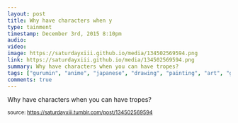 ```yaml
---
layout: post
title: Why have characters when y
type: tainment
timestamp: December 3rd, 2015 8:10pm
audio: 
video: 
image: https://saturdayxiii.github.io/media/134502569594.png
link: https://saturdayxiii.github.io/media/134502569594.png
summary: Why have characters when you can have tropes?
tags: ["gurumin", "anime", "japanese", "drawing", "painting", "art", "game"]
comments: true
---
```


Why have characters when you can have tropes?
 
  
<small>source: https://saturdayxiii.tumblr.com/post/134502569594</small>